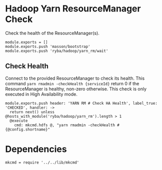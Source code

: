 
# Hadoop Yarn ResourceManager Check

Check the health of the ResourceManager(s).

    module.exports = []
    module.exports.push 'masson/bootstrap'
    module.exports.push 'ryba/hadoop/yarn_rm/wait'

## Check Health

Connect to the provided ResourceManager to check its health. This command
`yarn rmadmin -checkHealth {serviceId}` return 0 if the ResourceManager is
healthy, non-zero otherwise. This check is only executed in High Availability
mode.

    module.exports.push header: 'YARN RM # Check HA Health', label_true: 'CHECKED', handler: ->
      return next() unless @hosts_with_module('ryba/hadoop/yarn_rm').length > 1
      @execute
        cmd: mkcmd.hdfs @, "yarn rmadmin -checkHealth #{@config.shortname}"

# Dependencies

    mkcmd = require '../../lib/mkcmd'

    
